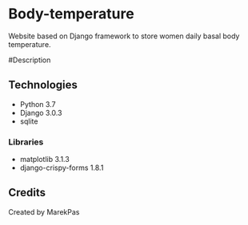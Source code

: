 # Body-temperature

Website based on Django framework to store women daily basal body temperature.

#Description


## Technologies

* Python 3.7
* Django 3.0.3
* sqlite

### Libraries

* matplotlib 3.1.3
* django-crispy-forms 1.8.1

## Credits

Created by MarekPas
